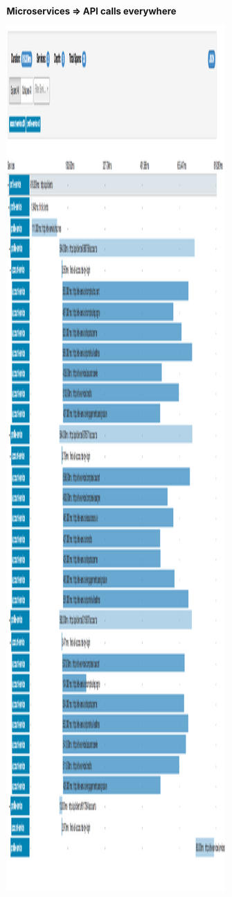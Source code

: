 ## Microservices => API calls everywhere

<img src="lib/images/reactive_zipkin.png" alt="Zipkin" style="height: 50vh"/>
